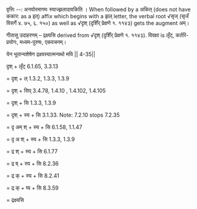 

वृत्तिः --: अनयोरमागमः स्याज्झलादावकिति । When followed by a अकित् (does not have ककार: as a इत्) affix which begins with a झल् letter, the verbal root √सृज् (सृजँ विसर्गे ४. ७५, ६. १५०) as well as √दृश् (दृशिँर् प्रेक्षणे १. ११४३) gets the augment अम्।


गीतासु उदाहरणम् – द्रक्ष्यसि derived from √दृश् (दृशिँर् प्रेक्षणे १. ११४३). विवक्षा is लृँट्, कर्तरि-प्रयोगः, मध्यम-पुरुषः, एकवचनम्। 

येन भूतान्यशेषेण द्रक्ष्यस्यात्मन्यथो मयि || 4-35||


दृश् + लृँट् 6.1.65, 3.3.13 

= दृश् + ल् 1.3.2, 1.3.3, 1.3.9 

= दृश् + सिप् 3.4.78, 1.4.10 , 1.4.102, 1.4.105 

= दृश् + सि 1.3.3, 1.3.9 

= दृश् + स्य + सि 3.1.33. Note: 7.2.10 stops 7.2.35 

= दृ अम् श् + स्य + सि 6.1.58, 1.1.47 

= दृ अ श् + स्य + सि 1.3.3, 1.3.9 

= द्र श् + स्य + सि 6.1.77 

= द्र ष् + स्य + सि 8.2.36 

= द्र क् + स्य + सि 8.2.41 

= द्र क् + ष्य + सि 8.3.59 

= द्रक्ष्यसि

